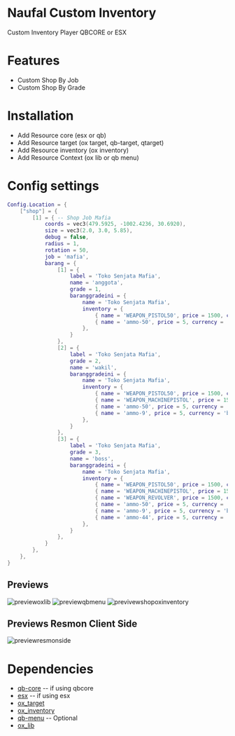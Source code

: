 # Naufal Custom Inventory

Custom Inventory Player QBCORE or ESX

# Features 
- Custom Shop By Job
- Custom Shop By Grade

# Installation
- Add Resource core (esx or qb)
- Add Resource target (ox target, qb-target, qtarget)
- Add Resource inventory (ox inventory)
- Add Resource Context (ox lib or qb menu)

# Config settings

```lua
Config.Location = {
	["shop"] = {
        [1] = { -- Shop Job Mafia
            coords = vec3(479.5925, -1002.4236, 30.6920),
            size = vec3(2.0, 3.0, 5.85),
            debug = false,
            radius = 1,
            rotation = 50,
            job = 'mafia',
            barang = {
                [1] = {
                    label = 'Toko Senjata Mafia',
                    name = 'anggota',
                    grade = 1,
                    baranggradeini = {
                        name = 'Toko Senjata Mafia',
                        inventory = {
                            { name = 'WEAPON_PISTOL50', price = 1500, currency = 'black_money' },
                            { name = 'ammo-50', price = 5, currency = 'black_money' },
                        },
                    }
                },
                [2] = {
                    label = 'Toko Senjata Mafia',
                    grade = 2,
                    name = 'wakil',
                    baranggradeini = {
                        name = 'Toko Senjata Mafia',
                        inventory = {
                            { name = 'WEAPON_PISTOL50', price = 1500, currency = 'black_money' },
                            { name = 'WEAPON_MACHINEPISTOL', price = 1500, currency = 'black_money' },
                            { name = 'ammo-50', price = 5, currency = 'black_money' },
                            { name = 'ammo-9', price = 5, currency = 'black_money' },
                        },
                    }
                },
                [3] = {
                    label = 'Toko Senjata Mafia',
                    grade = 3,
                    name = 'boss',
                    baranggradeini = {
                        name = 'Toko Senjata Mafia',
                        inventory = {
                            { name = 'WEAPON_PISTOL50', price = 1500, currency = 'black_money' },
                            { name = 'WEAPON_MACHINEPISTOL', price = 1500, currency = 'black_money' },
                            { name = 'WEAPON_REVOLVER', price = 1500, currency = 'black_money' },
                            { name = 'ammo-50', price = 5, currency = 'black_money' },
                            { name = 'ammo-9', price = 5, currency = 'black_money' },
                            { name = 'ammo-44', price = 5, currency = 'black_money' },
                        },
                    }
                },
            }
        },
    },
}
```

## Previews 

![previewoxlib](https://r2.fivemanage.com/uFNJLiYAZ1qlmKfdXE2Dz/shopoxlib.png)
![previewqbmenu](https://r2.fivemanage.com/uFNJLiYAZ1qlmKfdXE2Dz/shopqbmenu.png)
![previvewshopoxinventory](https://r2.fivemanage.com/uFNJLiYAZ1qlmKfdXE2Dz/shopoxinventory.png)

## Previews Resmon Client Side

![previewresmonside](https://r2.fivemanage.com/uFNJLiYAZ1qlmKfdXE2Dz/image.png)

# Dependencies

- [qb-core](https://github.com/qbcore-framework/qb-core) -- if using qbcore
- [esx](https://github.com/esx-framework/esx_core) -- if using esx
- [ox_target](https://github.com/overextended/ox_target)
- [ox_inventory](https://github.com/overextended/ox_inventory)
- [qb-menu](https://github.com/qbcore-framework/qb-menu) -- Optional
- [ox_lib](https://github.com/overextended/ox_lib)